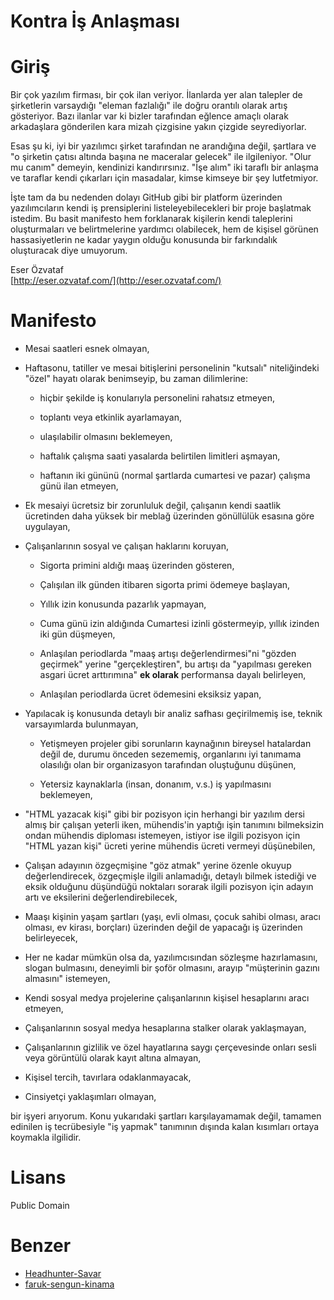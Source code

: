Kontra İş Anlaşması
===================

# Giriş

Bir çok yazılım firması, bir çok ilan veriyor. İlanlarda yer alan talepler de şirketlerin varsaydığı "eleman fazlalığı" ile doğru orantılı olarak artış gösteriyor. Bazı ilanlar var ki bizler tarafından eğlence amaçlı olarak arkadaşlara gönderilen kara mizah çizgisine yakın çizgide seyrediyorlar.

Esas şu ki, iyi bir yazılımcı şirket tarafından ne arandığına değil, şartlara ve "o şirketin çatısı altında başına ne maceralar gelecek" ile ilgileniyor. "Olur mu canım" demeyin, kendinizi kandırırsınız. "İşe alım" iki taraflı bir anlaşma ve taraflar kendi çıkarları için masadalar, kimse kimseye bir şey lutfetmiyor.

İşte tam da bu nedenden dolayı GitHub gibi bir platform üzerinden yazılımcıların kendi iş prensiplerini listeleyebilecekleri bir proje başlatmak istedim. Bu basit manifesto hem forklanarak kişilerin kendi taleplerini oluşturmaları ve belirtmelerine yardımcı olabilecek, hem de kişisel görünen hassasiyetlerin ne kadar yaygın olduğu konusunda bir farkındalık oluşturacak diye umuyorum.

Eser Özvataf  
[http://eser.ozvataf.com/](http://eser.ozvataf.com/)


# Manifesto

- Mesai saatleri esnek olmayan,

- Haftasonu, tatiller ve mesai bitişlerini personelinin "kutsalı" niteliğindeki "özel" hayatı olarak benimseyip, bu zaman dilimlerine:

  - hiçbir şekilde iş konularıyla personelini rahatsız etmeyen,

  - toplantı veya etkinlik ayarlamayan,

  - ulaşılabilir olmasını beklemeyen,

  - haftalık çalışma saati yasalarda belirtilen limitleri aşmayan,

  - haftanın iki gününü (normal şartlarda cumartesi ve pazar) çalışma günü ilan etmeyen,

- Ek mesaiyi ücretsiz bir zorunluluk değil, çalışanın kendi saatlik ücretinden daha yüksek bir meblağ üzerinden gönüllülük esasına göre uygulayan,

- Çalışanlarının sosyal ve çalışan haklarını koruyan,

  - Sigorta primini aldığı maaş üzerinden gösteren,

  - Çalışılan ilk günden itibaren sigorta primi ödemeye başlayan,

  - Yıllık izin konusunda pazarlık yapmayan,

  - Cuma günü izin aldığında Cumartesi izinli göstermeyip, yıllık izinden iki gün düşmeyen,

  - Anlaşılan periodlarda "maaş artışı değerlendirmesi"ni "gözden geçirmek" yerine "gerçekleştiren", bu artışı da "yapılması gereken asgari ücret arttırımına" **ek olarak** performansa dayalı belirleyen,

  - Anlaşılan periodlarda ücret ödemesini eksiksiz yapan,

- Yapılacak iş konusunda detaylı bir analiz safhası geçirilmemiş ise, teknik varsayımlarda bulunmayan,

  - Yetişmeyen projeler gibi sorunların kaynağının bireysel hatalardan değil de, durumu önceden sezememiş, organlarını iyi tanımama olasılığı olan bir organizasyon tarafından oluştuğunu düşünen,

  - Yetersiz kaynaklarla (insan, donanım, v.s.) iş yapılmasını beklemeyen,

- "HTML yazacak kişi" gibi bir pozisyon için herhangi bir yazılım dersi almış bir çalışan yeterli iken, mühendis'in yaptığı işin tanımını bilmeksizin ondan mühendis diploması istemeyen, istiyor ise ilgili pozisyon için "HTML yazan kişi" ücreti yerine mühendis ücreti vermeyi düşünebilen,

- Çalışan adayının özgeçmişine "göz atmak" yerine özenle okuyup değerlendirecek, özgeçmişle ilgili anlamadığı, detaylı bilmek istediği ve eksik olduğunu düşündüğü noktaları sorarak ilgili pozisyon için adayın artı ve eksilerini değerlendirebilecek,

- Maaşı kişinin yaşam şartları (yaşı, evli olması, çocuk sahibi olması, aracı olması, ev kirası, borçları) üzerinden değil de yapacağı iş üzerinden belirleyecek,

- Her ne kadar mümkün olsa da, yazılımcısından sözleşme hazırlamasını, slogan bulmasını, deneyimli bir şoför olmasını, arayıp "müşterinin gazını almasını" istemeyen,

- Kendi sosyal medya projelerine çalışanlarının kişisel hesaplarını aracı etmeyen,

- Çalışanlarının sosyal medya hesaplarına stalker olarak yaklaşmayan,

- Çalışanlarının gizlilik ve özel hayatlarına saygı çerçevesinde onları sesli veya görüntülü olarak kayıt altına almayan,

- Kişisel tercih, tavırlara odaklanmayacak,

- Cinsiyetçi yaklaşımları olmayan,

bir işyeri arıyorum. Konu yukarıdaki şartları karşılayamamak değil, tamamen edinilen iş tecrübesiyle "iş yapmak" tanımının dışında kalan kısımları ortaya koymakla ilgilidir.


# Lisans

Public Domain


# Benzer

* [Headhunter-Savar](https://github.com/burakcan/Headhunter-Savar)
* [faruk-sengun-kinama](https://github.com/azmesai/faruk-sengul-kinama)
